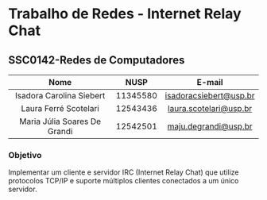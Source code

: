# Trabalho de Redes - Internet Relay Chat
## SSC0142-Redes de Computadores 
|        Nome                   |    NUSP   |           E-mail           |
|:-----------------------------:|:---------:|:---------------------------:|
|   Isadora Carolina Siebert    |  11345580 |   isadoracsiebert@usp.br   |
|   Laura Ferré Scotelari       |  12543436 |   laura.scotelari@usp.br   |
|   Maria Júlia Soares De Grandi|  12542501 |   maju.degrandi@usp.br     |
### Objetivo
Implementar um cliente e servidor IRC (Internet Relay Chat) que utilize protocolos TCP/IP e suporte múltiplos clientes conectados a um único servidor.
